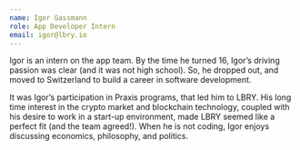 ```yaml
---
name: Igor Gassmann
role: App Developer Intern
email: igor@lbry.io
---
```

Igor is an intern on the app team. By the time he turned 16, Igor’s driving passion was clear (and it was not high school). So, he dropped out, and moved to Switzerland to build a career in software development.

It was Igor’s participation in Praxis programs, that led him to LBRY. His long time interest in the crypto market and blockchain technology, coupled with his desire to work in a start-up environment, made LBRY seemed like a perfect fit (and the team agreed!). When he is not coding, Igor enjoys discussing economics, philosophy, and politics.
